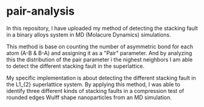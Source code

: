 # pair-analysis
In this repository, I have uploaded my method of detecting the stacking fault in a binary alloys system in MD (Molacure Dynamics) simulations.

This method is base on counting the number of asymmetric bond for each atom (A-B & B-A) and assigning it as a "Pair" parameter. And by analyzing this the distribution of the pair parameter i the nighest neighbors I am able to detect the different stacking fault in the superlattice.

My specific implementation is about detecting the different stacking fault in the L1_{2} superlattice system. By applying this method, I was able to identify three different kinds of stacking faults in a compression test of rounded edges Wulff shape nanoparticles from an MD simulation.

